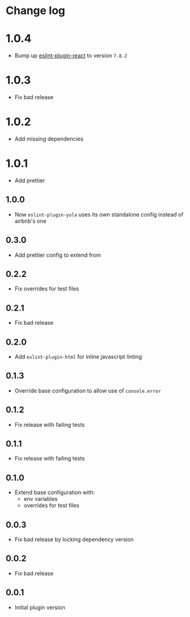 # Change log

# 1.0.4

* Bump up [eslint-plugin-react](https://github.com/yannickcr/eslint-plugin-react/)
  to version `7.8.2`

# 1.0.3

* Fix bad release

# 1.0.2

* Add missing dependencies

# 1.0.1

* Add prettier

## 1.0.0

* Now `eslint-plugin-yola` uses its own standalone config instead of airbnb's one

## 0.3.0

* Add prettier config to extend from

## 0.2.2

* Fix overrides for test files

## 0.2.1

* Fix bad release

## 0.2.0

* Add `eslint-plugin-html` for inline javascript linting

## 0.1.3

* Override base configuration to allow use of `console.error`

## 0.1.2

* Fix release with failing tests

## 0.1.1

* Fix release with failing tests

## 0.1.0

* Extend base configuration with:
  * env variables
  * overrides for test files

## 0.0.3

* Fix bad release by locking dependency version

## 0.0.2

* Fix bad release

## 0.0.1

* Initial plugin version
